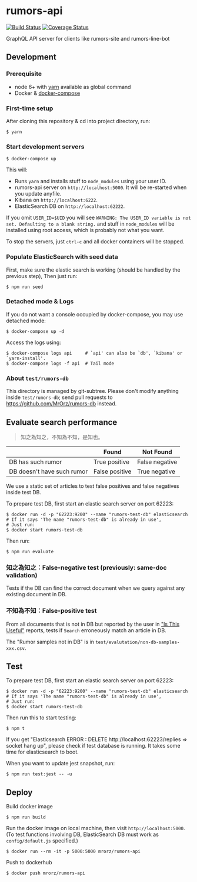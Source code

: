 # rumors-api

[![Build Status](https://travis-ci.org/MrOrz/rumors-api.svg?branch=master)](https://travis-ci.org/MrOrz/rumors-api) [![Coverage Status](https://coveralls.io/repos/github/MrOrz/rumors-api/badge.svg?branch=master)](https://coveralls.io/github/MrOrz/rumors-api?branch=master)

GraphQL API server for clients like rumors-site and rumors-line-bot


## Development

### Prerequisite

* node 6+ with [yarn](https://yarnpkg.com/en/) available as global command
* Docker & [docker-compose](https://docs.docker.com/compose/install/)

### First-time setup

After cloning this repository & cd into project directory, run:

```
$ yarn
```

### Start development servers

```
$ docker-compose up
```

This will:

* Runs `yarn` and installs stuff to `node_modules` using your user ID.
* rumors-api server on `http://localhost:5000`. It will be re-started when you update anyfile.
* Kibana on `http://localhost:6222`.
* ElasticSearch DB on `http://localhost:62222`.

If you omit `USER_ID=$UID` you will see `WARNING: The USER_ID variable is not set. Defaulting to a blank string.` and stuff in `node_modules` will be installed using root access, which is probably not what you want.

To stop the servers, just `ctrl-c` and all docker containers will be stopped.

### Populate ElasticSearch with seed data

First, make sure the elastic search is working (should be handled by the previous step),
Then just run:

```
$ npm run seed
```

### Detached mode & Logs

If you do not want a console occupied by docker-compose, you may use detached mode:

```
$ docker-compose up -d
```

Access the logs using:

```
$ docker-compose logs api     # `api' can also be `db', `kibana' or `yarn-install'.
$ docker-compose logs -f api  # Tail mode
```

### About `test/rumors-db`

This directory is managed by git-subtree. Please don't modify anything inside `test/rumors-db`; send pull requests to https://github.com/MrOrz/rumors-db instead.

## Evaluate search performance

> 知之為知之，不知為不知，是知也。

|                            | Found          | Not Found      |
|----------------------------|----------------|----------------|
| DB has such rumor          | True positive  | False negative |
| DB doesn't have such rumor | False positive | True negative  |

We use a static set of articles to test false positives and false negatives inside test DB.

To prepare test DB, first start an elastic search server on port 62223:

```
$ docker run -d -p "62223:9200" --name "rumors-test-db" elasticsearch
# If it says 'The name "rumors-test-db" is already in use',
# Just run:
$ docker start rumors-test-db
```

Then run:

```
$ npm run evaluate
```

### 知之為知之：False-negative test (previously: same-doc validation)

Tests if the DB can find the correct document when we query against any existing document in DB.


### 不知為不知：False-positive test

From all documents that is not in DB but reported by the user in ["Is This Useful"](https://airtable.com/shr23o1yosGdfd3Xy) reports, tests if `Search` erroneously match an article in DB.

The "Rumor samples not in DB" is in `test/evalutation/non-db-samples-xxx.csv`.


## Test

To prepare test DB, first start an elastic search server on port 62223:

```
$ docker run -d -p "62223:9200" --name "rumors-test-db" elasticsearch
# If it says 'The name "rumors-test-db" is already in use',
# Just run:
$ docker start rumors-test-db
```

Then run this to start testing:

```
$ npm t
```

If you get "Elasticsearch ERROR : DELETE http://localhost:62223/replies => socket hang up", please check if test database is running. It takes some time for elasticsearch to boot.

When you want to update jest snapshot, run:

```
$ npm run test:jest -- -u
```

## Deploy

Build docker image

```
$ npm run build
```

Run the docker image on local machine, then visit `http://localhost:5000`.
(To test functions involving DB, ElasticSearch DB must work as `config/default.js` specified.)

```
$ docker run --rm -it -p 5000:5000 mrorz/rumors-api
```

Push to dockerhub
```
$ docker push mrorz/rumors-api
```
